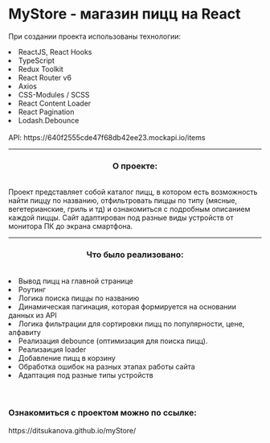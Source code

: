 
# MyStore - магазин пицц на React

При создании проекта использованы технологии:
<li>ReactJS, React Hooks</li>
<li>TypeScript</li>
<li>Redux Toolkit</li>
<li>React Router v6</li>
<li>Axios</li>
<li>CSS-Modules / SCSS</li>
<li>React Content Loader</li>
<li>React Pagination </li>
<li>Lodash.Debounce</li>
<br>
API:
https://640f2555cde47f68db42ee23.mockapi.io/items
<hr>
<h3 align=center>О проекте:</h3>
<br>
Проект представляет собой каталог пицц, в котором есть возможность найти пиццу  по названию, отфильтровать пиццы по типу (мясные, вегетерианские, гриль и тд) и ознакомиться с подробным описанием каждой пиццы. Сайт адаптирован под разные виды устройств от монитора ПК до экрана смартфона.
<hr>
<h3 align=center>Что было реализовано:</h3>
<br>
<li>Вывод пицц на главной странице</li>
<li>Роутинг</li>
<li>Логика поиска пиццы по названию</li>
<li>Динамическая пагинация, которая формируется на основании данных из API</li>
<li>Логика фильтрации для сортировки пицц по популярности, цене, алфавиту</li>
<li>Реализация debounce (оптимизация для поиска пицц).</li>
<li>Реализаиция loader</li>
<li>Добавление пицц в корзину</li>
<li>Обработка ошибок на разных этапах работы сайта </li>
<li>Адаптация под разные типы устройств</li>
<br><br>
<h3>Ознакомиться с проектом можно по ссылке:</h3>
https://ditsukanova.github.io/myStore/

